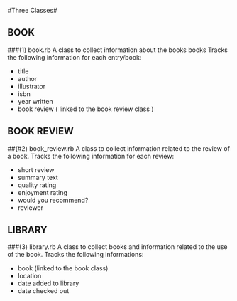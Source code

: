 #Three Classes#

## BOOK 
###(1) book.rb
A class to collect information about the books books
Tracks the following information for each entry/book:
* title
* author
* illustrator
* isbn
* year written
* book review ( linked to the book review class )



## BOOK REVIEW
##(#2) book_review.rb
A class to collect information related to the review of a book.
Tracks the following information for each review:
* short review
* summary text
* quality rating
* enjoyment rating
* would you recommend?
* reviewer



## LIBRARY
###(3) library.rb
A class to collect books and information related to the use of the book.
Tracks the following informations:
* book (linked to the book class)
* location
* date added to library
* date checked out